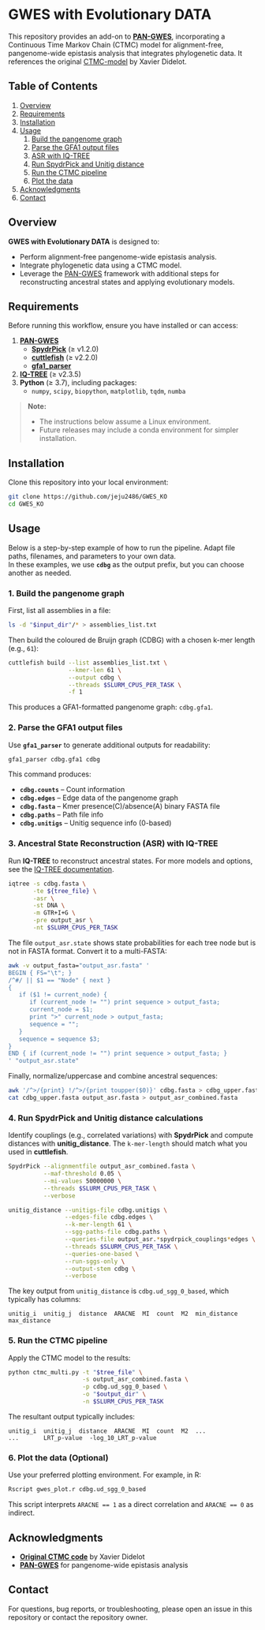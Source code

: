 # GWES with Evolutionary DATA

This repository provides an add-on to **[PAN-GWES](https://github.com/Sudaraka88/PAN-GWES?tab=readme-ov-file)**, incorporating a Continuous Time Markov Chain (CTMC) model for alignment-free, pangenome-wide epistasis analysis that integrates phylogenetic data. It references the original [CTMC-model](https://github.com/xavierdidelot/campy/tree/main) by Xavier Didelot.

## Table of Contents

1. [Overview](#overview)  
2. [Requirements](#requirements)  
3. [Installation](#installation)  
4. [Usage](#usage)  
   1. [Build the pangenome graph](#1-build-the-pangenome-graph)  
   2. [Parse the GFA1 output files](#2-parse-the-gfa1-output-files)  
   3. [ASR with IQ-TREE](#3-ancestral-state-reconstruction-asr-with-iq-tree)  
   4. [Run SpydrPick and Unitig distance](#4-run-spydrpick-and-unitig-distance-calculations)  
   5. [Run the CTMC pipeline](#5-run-the-ctmc-pipeline)  
   6. [Plot the data](#6-plot-the-data)  
5. [Acknowledgments](#acknowledgments)  
6. [Contact](#contact)


## Overview

**GWES with Evolutionary DATA** is designed to:

- Perform alignment-free pangenome-wide epistasis analysis.  
- Integrate phylogenetic data using a CTMC model.  
- Leverage the [PAN-GWES](https://github.com/Sudaraka88/PAN-GWES?tab=readme-ov-file) framework with additional steps for reconstructing ancestral states and applying evolutionary models.


## Requirements

Before running this workflow, ensure you have installed or can access:

1. **[PAN-GWES](https://github.com/Sudaraka88/PAN-GWES?tab=readme-ov-file)**
   - **[SpydrPick](https://github.com/santeripuranen/SpydrPick)** (≥ v1.2.0)  
   - **[cuttlefish](https://github.com/COMBINE-lab/cuttlefish)** (≥ v2.2.0)  
   - **[gfa1_parser](https://github.com/jurikuronen/PANGWES/tree/main/gfa1_parser)**  
2. **[IQ-TREE](https://github.com/iqtree/iqtree2)** (≥ v2.3.5)  
3. **Python** (≥ 3.7), including packages:
   - `numpy`, `scipy`, `biopython`, `matplotlib`, `tqdm`, `numba`

> **Note:**  
> - The instructions below assume a Linux environment.  
> - Future releases may include a conda environment for simpler installation.

## Installation

Clone this repository into your local environment:

```bash
git clone https://github.com/jeju2486/GWES_KO
cd GWES_KO
```

## Usage

Below is a step-by-step example of how to run the pipeline. Adapt file paths, filenames, and parameters to your own data.  
In these examples, we use **`cdbg`** as the output prefix, but you can choose another as needed.

### 1. Build the pangenome graph

First, list all assemblies in a file:

```bash
ls -d "$input_dir"/* > assemblies_list.txt
```

Then build the coloured de Bruijn graph (CDBG) with a chosen k-mer length (e.g., `61`):

```bash
cuttlefish build --list assemblies_list.txt \
                 --kmer-len 61 \
                 --output cdbg \
                 --threads $SLURM_CPUS_PER_TASK \
                 -f 1
```

This produces a GFA1-formatted pangenome graph: `cdbg.gfa1`.

### 2. Parse the GFA1 output files

Use **`gfa1_parser`** to generate additional outputs for readability:

```bash
gfa1_parser cdbg.gfa1 cdbg
```

This command produces:

- **`cdbg.counts`** – Count information  
- **`cdbg.edges`** – Edge data of the pangenome graph  
- **`cdbg.fasta`** – Kmer presence(C)/absence(A) binary FASTA file  
- **`cdbg.paths`** – Path file info  
- **`cdbg.unitigs`** – Unitig sequence info (0-based)

### 3. Ancestral State Reconstruction (ASR) with IQ-TREE

Run **IQ-TREE** to reconstruct ancestral states. For more models and options, see the [IQ-TREE documentation](https://github.com/iqtree/iqtree2).

```bash
iqtree -s cdbg.fasta \
       -te ${tree_file} \
       -asr \
       -st DNA \
       -m GTR+I+G \
       -pre output_asr \
       -nt $SLURM_CPUS_PER_TASK
```

The file `output_asr.state` shows state probabilities for each tree node but is not in FASTA format. Convert it to a multi-FASTA:

```bash
awk -v output_fasta="output_asr.fasta" '
BEGIN { FS="\t"; }
/^#/ || $1 == "Node" { next }
{
   if ($1 != current_node) {
      if (current_node != "") print sequence > output_fasta;
      current_node = $1;
      print ">" current_node > output_fasta;
      sequence = "";
   }
   sequence = sequence $3;
}
END { if (current_node != "") print sequence > output_fasta; }
' "output_asr.state"
```

Finally, normalize/uppercase and combine ancestral sequences:

```bash
awk '/^>/{print} !/^>/{print toupper($0)}' cdbg.fasta > cdbg_upper.fasta
cat cdbg_upper.fasta output_asr.fasta > output_asr_combined.fasta
```

### 4. Run SpydrPick and Unitig distance calculations

Identify couplings (e.g., correlated variations) with **SpydrPick** and compute distances with **unitig_distance**. The `k-mer-length` should match what you used in **cuttlefish**.

```bash
SpydrPick --alignmentfile output_asr_combined.fasta \
          --maf-threshold 0.05 \
          --mi-values 50000000 \
          --threads $SLURM_CPUS_PER_TASK \
          --verbose

unitig_distance --unitigs-file cdbg.unitigs \
                --edges-file cdbg.edges \
                --k-mer-length 61 \
                --sgg-paths-file cdbg.paths \
                --queries-file output_asr.*spydrpick_couplings*edges \
                --threads $SLURM_CPUS_PER_TASK \
                --queries-one-based \
                --run-sggs-only \
                --output-stem cdbg \
                --verbose
```

The key output from `unitig_distance` is `cdbg.ud_sgg_0_based`, which typically has columns:

```
unitig_i  unitig_j  distance  ARACNE  MI  count  M2  min_distance  max_distance
```

### 5. Run the CTMC pipeline

Apply the CTMC model to the results:

```bash
python ctmc_multi.py -t "$tree_file" \
                     -s output_asr_combined.fasta \
                     -p cdbg.ud_sgg_0_based \
                     -o "$output_dir" \
                     -n $SLURM_CPUS_PER_TASK
```

The resultant output typically includes:

```
unitig_i  unitig_j  distance  ARACNE  MI  count  M2  ...
...       LRT_p-value  -log_10_LRT_p-value
```

### 6. Plot the data (Optional)

Use your preferred plotting environment. For example, in R:

```bash
Rscript gwes_plot.r cdbg.ud_sgg_0_based
```

This script interprets `ARACNE == 1` as a direct correlation and `ARACNE == 0` as indirect.

## Acknowledgments

- **[Original CTMC code](https://github.com/xavierdidelot/campy/tree/main)** by Xavier Didelot  
- **[PAN-GWES](https://github.com/Sudaraka88/PAN-GWES?tab=readme-ov-file)** for pangenome-wide epistasis analysis


## Contact

For questions, bug reports, or troubleshooting, please open an issue in this repository or contact the repository owner.